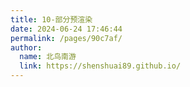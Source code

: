 ```yaml
---
title: 10-部分预渲染
date: 2024-06-24 17:46:44
permalink: /pages/90c7af/
author: 
  name: 北鸟南游
  link: https://shenshuai89.github.io/
---
```

